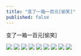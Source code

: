 ```yaml
---
title: "变了一箱一百元[偷笑]"
published: false
---
```

变了一箱一百元[偷笑]

![](./1.jpg)
![](./2.jpg)
![](./3.jpg)
![](./4.jpg)
![](./5.jpg)
![](./6.jpg)
![](./7.jpg)
![](./8.jpg)
![](./9.jpg)
